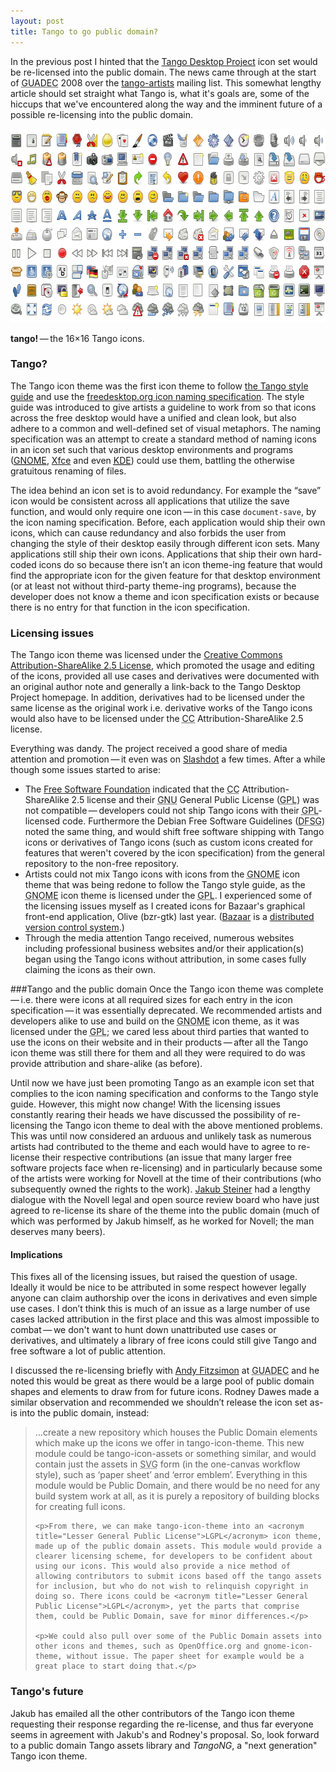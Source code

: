 ```yaml
---
layout: post
title: Tango to go public domain?
---
```

In the previous post I hinted that the <a href="http://tango.freedesktop.org" title="Tango Desktop Project homepage">Tango Desktop Project</a> icon set would be re-licensed into the public domain. The news came through at the start of <acronym title="GNOME Users&rsquo; and developers&rsquo; Europe conference">GUADEC</acronym> 2008 over the <a href="http://lists.freedesktop.org/mailman/listinfo/tango-artists" title="Tango Artists mailing list info page on freedesktop.org">tango-artists</a> mailing list. This somewhat lengthy article should set straight what Tango is, what it's goals are, some of the hiccups that we've encountered along the way and the imminent future of a possible re-licensing into the public domain.

<img src="/files/images/tango-example-16x.png" alt="Example of the Tango icon set 16&times;16 versions" title="Example of the Tango icon set 16&times;16 versions" width="624" height="310" />

<p class="caption"><strong>tango!</strong>&thinsp;&mdash;&thinsp;the 16&times;16 Tango icons.</p>

### Tango?
The Tango icon theme was the first icon theme to follow <a href="http://tango.freedesktop.org/Tango_Icon_Theme_Guidelines" title="Tango icon style guide on the Tango Desktop Project homepage">the Tango style guide</a> and use the <a href="http://standards.freedesktop.org/icon-theme-spec/icon-theme-spec-latest.html" title="freedesktop.org icon naming specification">freedesktop.org icon naming specification</a>. The style guide was introduced to give artists a guideline to work from so that icons across the free desktop would have a unified and clean look, but also adhere to a common and well-defined set of visual metaphors. The naming specification was an attempt to create a standard method of naming icons in an icon set such that various desktop environments and programs (<a href="http://en.wikipedia.org/wiki/GNOME" title="Wikipedia: GNOME"><acronym title="GNU Network Object Model Environment">GNOME</acronym></a>, <a href="http://en.wikipedia.org/wiki/XFCE" title="Wikipedia: Xfce">Xfce</a> and even <a href="http://en.wikipedia.org/wiki/KDE" title="Wikipedia: KDE"><acronym title="K Desktop Environment">KDE</acronym></a>) could use them, battling the otherwise gratuitous renaming of files.

<p class="note">The idea behind an icon set is to avoid redundancy. For example the &ldquo;save&rdquo; icon would be consistent across all applications that utilize the save function, and would only require one icon&thinsp;&mdash;&thinsp;in this case <code>document-save</code>, by the icon naming specification. Before, each application would ship their own icons, which can cause redundancy and also forbids the user from changing the style of their desktop easily through different icon sets. Many applications still ship their own icons. <span class="sidenote">Applications that ship their own hard-coded icons do so because there isn&rsquo;t an icon theme-ing feature that would find the appropriate icon for the given feature for that desktop environment (or at least not without third-party theme-ing programs), because the developer does not know a theme and icon specification exists or because there is no entry for that function in the icon specification.</span></p>

### Licensing issues
The Tango icon theme was licensed under the <a href="http://creativecommons.org/licenses/by-sa/2.5/" title="License page for the Creative Commons Attribution-ShareAlike 2.5 License on CreativeCommons.org">Creative Commons Attribution-ShareAlike 2.5 License</a>, which promoted the usage and editing of the icons, provided all use cases and derivatives were documented with an original author note and generally a link-back to the Tango Desktop Project homepage. In addition, derivatives had to be licensed under the same license as the original work i.e. derivative works of the Tango icons would also have to be licensed under the <acronym title="Creative Commons">CC</acronym> Attribution-ShareAlike 2.5 license.

Everything was dandy. The project received a good share of media attention and promotion&thinsp;&mdash;&thinsp;it even was on <a href="http://slashdot.org" title="Slashdot technology news homepage">Slashdot</a> a few times. After a while though some issues started to arise:

* The <a href="http://www.fsf.org/" title="Free Software Foundation homepage">Free Software Foundation</a> indicated that the <acronym title="Creative Commons">CC</acronym> Attribution-ShareAlike 2.5 license and their <acronym title="GNU is Not UNIX">GNU</acronym> General Public License (<acronym title="General Public License">GPL</acronym>) was not compatible&thinsp;&mdash;&thinsp;developers could not ship Tango icons with their <acronym title="General Public License">GPL</acronym>-licensed code. Furthermore the Debian Free Software Guidelines (<acronym title="Debian Free Software Guidelines">DFSG</acronym>) noted the same thing, and would shift free software shipping with Tango icons or derivatives of Tango icons (such as custom icons created for features that weren't covered by the icon specification) from the general repository to the non-free repository.
* Artists could not mix Tango icons with icons from the <acronym title="GNU Network Object Model Environment">GNOME</acronym> icon theme that was being redone to follow the Tango style guide, as the <acronym title="GNU Network Object Model Environment">GNOME</acronym> icon theme is licensed under the <acronym title="General Public License">GPL</acronym>. I experienced some of the licensing issues myself as I created icons for Bazaar's graphical front-end application, Olive (bzr-gtk) last year. (<a href="http://en.wikipedia.org/wiki/Bazaar_(software)" title="Bazaar project homepage">Bazaar</a> is a <a href="http://en.wikipedia.org/wiki/Revision_control#Distributed_revision_control" title="Wikipedia: distributed version control systems">distributed version control system</a>.)
* Through the media attention Tango received, numerous websites including professional business websites and/or their application(s) began using the Tango icons without attribution, in some cases fully claiming the icons as their own.

###Tango and the public domain
Once the Tango icon theme was complete&thinsp;&mdash;&thinsp;i.e. there were icons at all required sizes for each entry in the icon specification&thinsp;&mdash;&thinsp;it was essentially deprecated. We recommended artists and developers alike to use and build on the <acronym title="GNU Network Object Model Environment">GNOME</acronym> icon theme, as it was licensed under the <acronym title="General Public License">GPL</acronym>; we cared less about third parties that wanted to use the icons on their website and in their products&thinsp;&mdash;&thinsp;after all the Tango icon theme was still there for them and all they were required to do was provide attribution and share-alike (as before).

Until now we have just been promoting Tango as an example icon set that complies to the icon naming specification and conforms to the Tango style guide. However, this might now change! With the licensing issues constantly rearing their heads we have discussed the possibility of re-licensing the Tango icon theme to deal with the above mentioned problems. This was until now considered an arduous and unlikely task as numerous artists had contributed to the theme and each would have to agree to re-license their respective contributions (an issue that many larger free software projects face when re-licensing) and in particularly because some of the artists were working for Novell at the time of their contributions (who subsequently owned the rights to the work). <a href="http://jimmac.musichall.cz/" title="Jakub Steiner’s personal website">Jakub Steiner</a> had a lengthy dialogue with the Novell legal and open source review board who have just agreed to re-license its share of the theme into the public domain (much of which was performed by Jakub himself, as he worked for Novell; the man deserves many beers).

#### Implications
This fixes all of the licensing issues, but raised the question of usage. Ideally it would be nice to be attributed in some respect however legally anyone can claim authorship over the icons in derivatives and even simple use cases. I don’t think this is much of an issue as a large number of use cases lacked attribution in the first place and this was almost impossible to combat&thinsp;&mdash;&thinsp;we don't want to hunt down unattributed use cases or derivatives, and ultimately a library of free icons could still give Tango and free software a lot of public attention.

I discussed the re-licensing briefly with <a href="http://andy.brisgeek.com/" title="Andy Fitzsimon’s personal blog">Andy Fitzsimon</a> at <acronym title="GNOME users’ and developer’s Europe conference">GUADEC</acronym> and he noted this would be great as there would be a large pool of public domain shapes and elements to draw from for future icons. Rodney Dawes made a similar observation and recommended we shouldn’t release the icon set as-is into the public domain, instead:

<blockquote cite="Rodney Dawes">
    <p>&hellip;create a new repository which houses the Public Domain elements which make up the icons we offer in tango-icon-theme. This new module could be tango-icon-assets or something similar, and would contain just the assets in <acronym title="Scalable Vector Graphic">SVG</acronym> form (in the one-canvas workflow style), such as &lsquo;paper sheet&rsquo; and &lsquo;error emblem&rsquo;. Everything in this module would be Public Domain, and there would be no need for any build system work at all, as it is purely a repository of building blocks for creating full icons.</p>

    <p>From there, we can make tango-icon-theme into an <acronym title="Lesser General Public License">LGPL</acronym> icon theme, made up of the public domain assets. This module would provide a clearer licensing scheme, for developers to be confident about using our icons. This would also provide a nice method of allowing contributors to submit icons based off the tango assets for inclusion, but who do not wish to relinquish copyright in doing so. There icons could be <acronym title="Lesser General Public License">LGPL</acronym>, yet the parts that comprise them, could be Public Domain, save for minor differences.</p>

    <p>We could also pull over some of the Public Domain assets into other icons and themes, such as OpenOffice.org and gnome-icon-theme, without issue. The paper sheet for example would be a great place to start doing that.</p>
</blockquote>

### Tango's future
Jakub has emailed all the other contributors of the Tango icon theme requesting their response regarding the re-license, and thus far everyone seems in agreement with Jakub's and Rodney's proposal. So, look forward to a public domain Tango assets library and <em>TangoNG</em>, a "next generation" Tango icon theme.